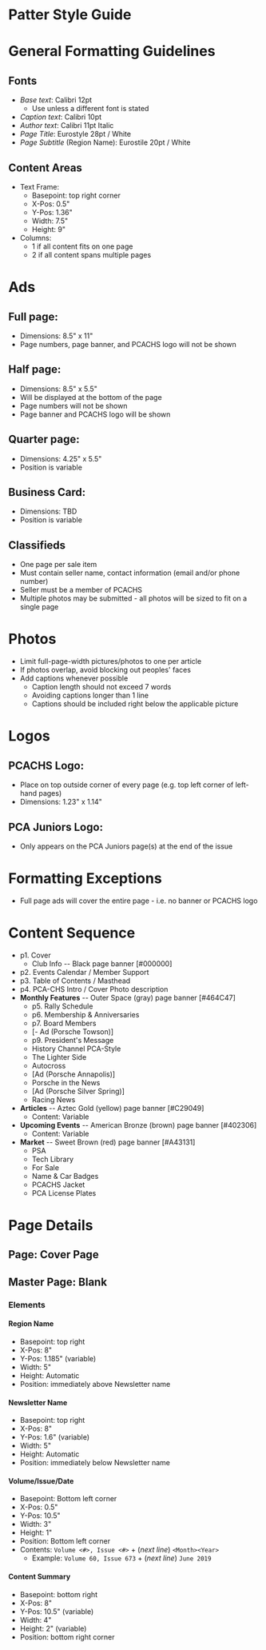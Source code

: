 # Patter Style Guide
# General Formatting Guidelines
## Fonts
- *Base text*: Calibri 12pt
  - Use unless a different font is stated
- *Caption text*: Calibri 10pt
- *Author text*: Calibri 11pt Italic
- *Page Title*: Eurostyle 28pt / White
- *Page Subtitle* (Region Name): Eurostile 20pt / White

## Content Areas
- Text Frame:
  - Basepoint: top right corner
  - X-Pos: 0.5"
  - Y-Pos: 1.36"
  - Width: 7.5"
  - Height: 9"
- Columns:
  - 1 if all content fits on one page
  - 2 if all content spans multiple pages
# Ads
## Full page:
- Dimensions: 8.5" x 11"
- Page numbers, page banner, and PCACHS logo will not be shown
## Half page:
- Dimensions: 8.5" x 5.5"
- Will be displayed at the bottom of the page
- Page numbers will not be shown
- Page banner and PCACHS logo will be shown
## Quarter page:
- Dimensions: 4.25" x 5.5"
- Position is variable
## Business Card:
- Dimensions: TBD
- Position is variable

## Classifieds
- One page per sale item
- Must contain seller name, contact information (email and/or phone number)
- Seller must be a member of PCACHS
- Multiple photos may be submitted - all photos will be sized to fit on a single page

# Photos
- Limit full-page-width pictures/photos to one per article
- If photos overlap, avoid blocking out peoples' faces
- Add captions whenever possible
  - Caption length should not exceed 7 words
  - Avoiding captions longer than 1 line
  - Captions should be included right below the applicable picture

# Logos
## PCACHS Logo:
- Place on top outside corner of every page (e.g. top left corner of left-hand pages)
- Dimensions: 1.23" x 1.14"

## PCA Juniors Logo:
- Only appears on the PCA Juniors page(s) at the end of the issue

# Formatting Exceptions
- Full page ads will cover the entire page - i.e. no banner or PCACHS logo

# Content Sequence
  - p1. Cover
    - Club Info -- Black page banner [#000000]
  - p2. Events Calendar / Member Support
  - p3. Table of Contents / Masthead
  - p4. PCA-CHS Intro / Cover Photo description
- **Monthly Features** -- Outer Space (gray) page banner [#464C47]
  - p5. Rally Schedule
  - p6. Membership & Anniversaries
  - p7. Board Members
  - [- Ad (Porsche Towson)]
  - p9. President's Message
  - History Channel PCA-Style
  - The Lighter Side
  - Autocross
  - [Ad (Porsche Annapolis)]
  - Porsche in the News
  - [Ad (Porsche Silver Spring)]
  - Racing News
- **Articles** -- Aztec Gold (yellow) page banner [#C29049]
   - Content: Variable
- **Upcoming Events** -- American Bronze (brown) page banner [#402306]
   - Content: Variable
- **Market** -- Sweet Brown (red) page banner [#A43131]
  - PSA
  - Tech Library
  - For Sale
  - Name & Car Badges
  - PCACHS Jacket
  - PCA License Plates

# Page Details
## Page: Cover Page
## Master Page: Blank
### Elements
#### Region Name
- Basepoint: top right
- X-Pos: 8"
- Y-Pos: 1.185" (variable)
- Width: 5" 
- Height: Automatic
- Position: immediately above Newsletter name
#### Newsletter Name
- Basepoint: top right
- X-Pos: 8"
- Y-Pos: 1.6" (variable)
- Width: 5" 
- Height: Automatic
- Position: immediately below Newsletter name

#### Volume/Issue/Date
- Basepoint: Bottom left corner
- X-Pos: 0.5"
- Y-Pos: 10.5"
- Width: 3"
- Height: 1"
- Position: Bottom left corner
- Contents: `Volume <#>, Issue <#>` + (_next line_) `<Month><Year>`
  - Example: `Volume 60, Issue 673` + (_next line_) `June 2019`

#### Content Summary
- Basepoint: bottom right
- X-Pos: 8"
- Y-Pos: 10.5" (variable)
- Width: 4"
- Height: 2" (variable)
- Position: bottom right corner